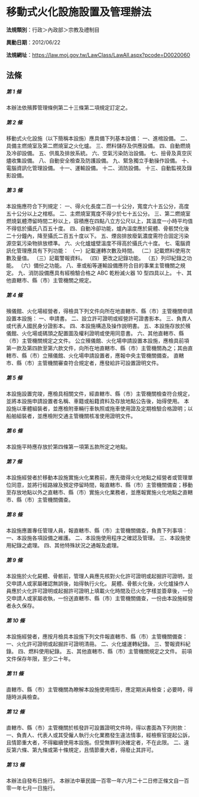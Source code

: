 # 移動式火化設施設置及管理辦法

**法規類別**：行政＞內政部＞宗教及禮制目

**異動日期**：2012/06/22  

**法規網址**：https://law.moj.gov.tw/LawClass/LawAll.aspx?pcode=D0020060





## 法條
##### 第 1 條
本辦法依殯葬管理條例第二十三條第二項規定訂定之。

##### 第 2 條
移動式火化設施（以下簡稱本設施）應具備下列基本設備：
一、進棺設備。
二、具備主燃燒室及第二燃燒室之火化爐。
三、燃料儲存及供應設備。
四、自動燃燒及冷卻設備。
五、供風及排放系統。
六、空氣污染防治設備。
七、撿骨及真空灰燼收集設備。
八、自動安全檢查及防護設備。
九、緊急獨立手動操作設備。
十、電腦資訊化管理設備。
十一、運輸設備。
十二、消防設備。
十三、自動監視及錄影設備。

##### 第 3 條
本設施應符合下列規定：
一、得火化長度二百一十公分，寬度六十五公分，高度五十公分以上之棺柩。
二、主燃燒室寬度不得少於七十五公分。
三、第二燃燒室燃燒氣體滯留時間二秒以上，容積應在四點八立方公尺以上，其溫度一小時平均值不得低於攝氏八百五十度。
四、自動冷卻功能，爐內溫度應於屍體、骨骸焚化後二十分鐘內，降至攝氏二百五十度以下。
五、煙囪排放廢氣濃度需符合固定污染源空氣污染物排放標準。
六、火化爐爐壁溫度不得高於攝氏六十度。
七、電腦資訊化管理應具有下列功能：
（一）記載運轉次數及時間。
（二）記載燃料使用次數及量值。
（三）記載警報資料。
（四）更改之記錄功能。
（五）列印紀錄之功能。
（六）備份之功能。
八、車或船等運輸設備應符合目的事業主管機關之規定。
九、消防設備應具有經檢驗合格之 ABC  乾粉滅火器 10 型四具以上。
十、其他直轄市、縣（市）主管機關之規定。

##### 第 4 條
殯儀館、火化場經營者，得檢具下列文件向所在地直轄市、縣（市）主管機關申請設置本設施：
一、申請書。
二、設立許可證明或經營許可證書影本。
三、負責人或代表人國民身分證影本。
四、本設施構造及操作說明書。
五、本設施存放於殯儀館、火化場或碼頭之配置圖及權利證明或使用同意書。
六、其他直轄市、縣（市）主管機關規定之文件。
公立殯儀館、火化場申請設置本設施，應檢具前項第一款及第四款至第六款文件，向所在地直轄市、縣（市）主管機關為之；其由直轄市、縣（市）立殯儀館、火化場申請設置者，應報中央主管機關備查。
直轄市、縣（市）主管機關審查符合規定者，應發給許可設置證明文件。

##### 第 5 條
本設施設置完竣，應檢具相關文件，經直轄市、縣（市）主管機關檢查符合規定，並將本設施申請設置者名稱、車籍或船籍資料及存放地點公告後，始得使用。
本設施以車體組裝者，並應檢附車輛行車執照或拖車使用證及定期檢驗合格證明；以船舶組裝者，並應檢附交通主管機關核准使用證明文件。

##### 第 6 條
本設施平時應存放於第四條第一項第五款所定之地點。

##### 第 7 條
本設施經營者於移動本設施實施火化業務前，應先徵得火化地點之經營者或管理單位同意，並將行經路線及預定停留時間，報直轄市、縣（市）主管機關備查；移動至存放地點以外之直轄市、縣（市）實施火化業務者，並應報實施火化地點之直轄市、縣（市）主管機關備查。

##### 第 8 條
本設施應置專任管理人員，報直轄市、縣（市）主管機關備查，負責下列事項：
一、本設施各項設備之維護。
二、本設施使用程序之確認及管理。
三、本設施使用紀錄之處理。
四、其他特殊狀況之通報及處理。

##### 第 9 條
本設施於火化屍體、骨骸前，管理人員應先核對火化許可證明或起掘許可證明，並交申請人或家屬確認無誤後，始得執行火化。
屍體、骨骸火化後，火化爐操作人員應於火化許可證明或起掘許可證明上填載火化時間及已火化字樣並簽章後，一份交申請人或家屬收執，一份送直轄市、縣（市）主管機關備查，一份由本設施經營者永久保存。

##### 第 10 條
本設施經營者，應按月檢具本設施下列文件報直轄市、縣（市）主管機關備查：
一、火化許可證明或起掘許可證明清冊。
二、火化爐運轉紀錄。
三、警報資料紀錄。
四、燃料使用紀錄。
五、其他直轄市、縣（市）主管機關規定之文件。
前項文件保存年限，至少二十年。

##### 第 11 條
直轄市、縣（市）主管機關為瞭解本設施使用情形，應定期派員檢查；必要時，得隨時派員檢查。

##### 第 12 條
直轄市、縣（市）主管機關於核發許可設置證明文件時，得以書面為下列附款：
一、負責人、代表人或其受僱人執行火化業務發生違法情事，經檢察官提起公訴，且情節重大者，不得繼續使用本設施。但受無罪判決確定者，不在此限。
二、違反第六條、第九條或第十條規定，且情節重大者，得廢止其許可。

##### 第 13 條
本辦法自發布日施行。
本辦法中華民國一百零一年六月二十二日修正條文自一百零一年七月一日施行。


